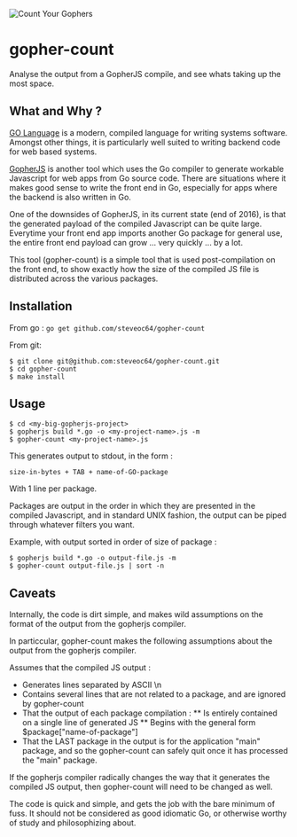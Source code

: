 ![Count Your Gophers](https://raw.githubusercontent.com/steveoc64/gopher-count/master/gopher-count.png)

# gopher-count
Analyse the output from a GopherJS compile, and see whats taking up the most space.

## What and Why ?

[GO Language](http://golang.org) is a modern, compiled language for writing systems software. Amongst other things, it is particularly well suited to writing backend code for web based systems.

[GopherJS](http://gopherjs.org) is another tool which uses the Go compiler to 
generate workable Javascript for web apps from Go source code. There are situations where it makes good sense to write the front end in Go, especially for apps where the backend is also written in Go. 

One of the downsides of GopherJS, in its current state (end of 2016), is that the generated payload of the compiled Javascript can be quite large. Everytime your front end app imports another Go package for general use, the entire front end payload can grow ... very quickly ... by a lot.

This tool (gopher-count) is a simple tool that is used post-compilation on the front end, to show exactly how the size of the compiled JS file is distributed across the various packages.




## Installation

From go :
`go get github.com/steveoc64/gopher-count`

From git:
```
$ git clone git@github.com:steveoc64/gopher-count.git
$ cd gopher-count
$ make install
```

## Usage


```
$ cd <my-big-gopherjs-project>
$ gopherjs build *.go -o <my-project-name>.js -m
$ gopher-count <my-project-name>.js
```

This generates output to stdout, in the form :

```
size-in-bytes + TAB + name-of-GO-package
```

With 1 line per package.

Packages are output in the order in which they are presented in the compiled Javascript, and in standard UNIX fashion, the output can be piped through whatever filters you want.

Example, with output sorted in order of size of package :

```
$ gopherjs build *.go -o output-file.js -m
$ gopher-count output-file.js | sort -n
```

## Caveats

Internally, the code is dirt simple, and makes wild assumptions on the format of the output from the gopherjs compiler.

In particcular, gopher-count makes the following assumptions about the output from the gopherjs compiler.

Assumes that the compiled JS output :

* Generates lines separated by ASCII  \n
* Contains several lines that are not related to a package, and are ignored by gopher-count
* That the output of each package compilation :
	** Is entirely contained on a single line of generated JS
	** Begins with the general form  $package["name-of-package"]
* That the LAST package in the output is for the application "main" package, and so the gopher-count can safely quit once it has processed the "main" package.

If the gopherjs compiler radically changes the way that it generates the compiled JS output, then gopher-count will need to be changed as well.

The code is quick and simple, and gets the job with the bare minimum of fuss. It should not be considered as good idiomatic Go, or otherwise worthy of study and philosophizing about.

